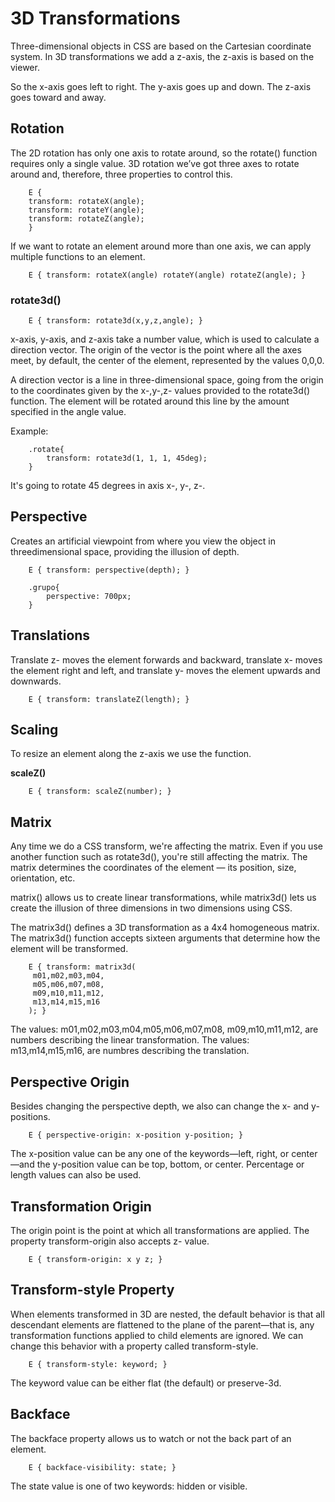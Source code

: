 # 3D Transformations

Three-dimensional objects in CSS are based on the Cartesian coordinate system. In 3D transformations we add a z-axis, the z-axis is based on the viewer.

So the x-axis goes left to right. The y-axis goes up and down. The z-axis goes toward and away.

## Rotation

The 2D rotation has only one axis to rotate around, so the rotate() function requires only a single value. 3D rotation we’ve got three axes to rotate around and, therefore, three properties to control this.

```
	E {
	transform: rotateX(angle);
	transform: rotateY(angle);
	transform: rotateZ(angle);
	}
```

If we want to rotate an element around more than one axis, we can apply multiple functions to an element.

```
	E { transform: rotateX(angle) rotateY(angle) rotateZ(angle); }
```

### rotate3d()

```
	E { transform: rotate3d(x,y,z,angle); }
```

x-axis, y-axis, and z-axis take a number value, which is used to calculate a direction vector. The origin of the vector is the point where all the axes meet, by default, the center of the element, represented by the values 0,0,0.

A direction vector is a line in three-dimensional space, going from the origin to the coordinates given by the x-,y-,z- values provided to the rotate3d() function. The element will be rotated around this line by the amount specified in the angle value.

Example:

```
	.rotate{
		transform: rotate3d(1, 1, 1, 45deg);
	}
```

It's going to rotate 45 degrees in axis x-, y-, z-.

## Perspective

Creates an artificial viewpoint from where you view the object in threedimensional space, providing the illusion of depth.

```
	E { transform: perspective(depth); }

	.grupo{
		perspective: 700px;
	}
```

## Translations

Translate z- moves the element forwards and backward, translate x- moves the element right and left, and translate y- moves the element upwards and downwards.

```
	E { transform: translateZ(length); }
```

## Scaling

To resize an element along the z-axis we use the function.

**scaleZ()**

```
	E { transform: scaleZ(number); }
```

## Matrix

Any time we do a CSS transform, we're affecting the matrix. Even if you use another function such as rotate3d(), you're still affecting the matrix. The matrix determines the coordinates of the element — its position, size, orientation, etc.

matrix() allows us to create linear transformations, while matrix3d() lets us create the illusion of three dimensions in two dimensions using CSS.

The matrix3d() defines a 3D transformation as a 4x4 homogeneous matrix. The matrix3d() function accepts sixteen arguments that determine how the element will be transformed.

```
	E { transform: matrix3d(
	 m01,m02,m03,m04,
	 m05,m06,m07,m08,
	 m09,m10,m11,m12,
	 m13,m14,m15,m16
	); }
```

The values: m01,m02,m03,m04,m05,m06,m07,m08, m09,m10,m11,m12, are numbers describing the linear transformation. The values: m13,m14,m15,m16, are numbres describing the translation.

## Perspective Origin

Besides changing the perspective depth, we also can change the x- and y- positions.

```
	E { perspective-origin: x-position y-position; }
```

The x-position value can be any one of the keywords—left, right, or center—and the y-position value can be top, bottom, or center. Percentage or length values can also be used.

## Transformation Origin

The origin point is the point at which all transformations are applied. The property transform-origin also accepts z- value.

```
	E { transform-origin: x y z; }
```

## Transform-style Property

When elements transformed in 3D are nested, the default behavior is that all descendant elements are flattened to the plane of the parent—that is, any transformation functions applied to child elements are ignored. We can change this behavior with a property called transform-style.

```
	E { transform-style: keyword; }
```

The keyword value can be either flat (the default) or preserve-3d.

## Backface

The backface property allows us to watch or not the back part of an element.

```
	E { backface-visibility: state; }
```

The state value is one of two keywords: hidden or visible.
